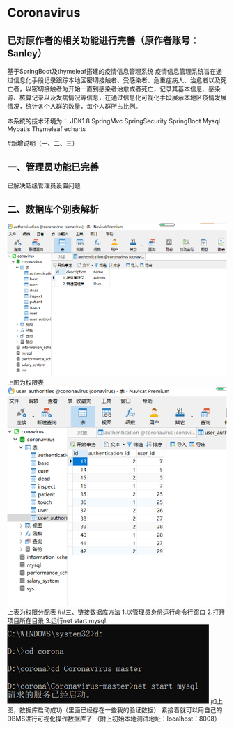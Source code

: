 




# Coronavirus
## 已对原作者的相关功能进行完善（原作者账号：Sanley）
基于SpringBoot及thymeleaf搭建的疫情信息管理系统
疫情信息管理系统旨在通过信息化手段记录跟踪本地区密切接触者、受感染者、危重症病人、治愈者以及死亡者，以密切接触者为开始一直到感染者治愈或者死亡，记录其基本信息、感染源、核算记录以及发病情况等信息，在通过信息化可视化手段展示本地区疫情发展情况，统计各个人群的数量，每个人群所占比例。

本系统的技术环境为： JDK1.8 SpringMvc SpringSecurity SpringBoot Mysql Mybatis Thymeleaf  echarts

#新增说明（一、二、三）
## 一、管理员功能已完善
已解决超级管理员设置问题
## 二、数据库个别表解析
![img.png](img.png)
上图为权限表
![img_1.png](img_1.png)
上表为权限分配表
##三、链接数据库方法
1.以管理员身份运行命令行窗口
2.打开项目所在目录
3.运行net start mysql
![img_2.png](img_2.png)
如上图，数据库启动成功（里面已经存在一些我的验证数据）
紧接着就可以用自己的DBMS进行可视化操作数据库了
（附上初始本地测试地址：localhost：8008）

